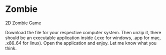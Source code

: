 # Zombie
2D Zombie Game

Download the file for your respective computer system. Then unzip it, there should be an executable application inside (.exe for windows, .app for mac, .x86_64 for linux). Open the application and enjoy. Let me know what you think.
